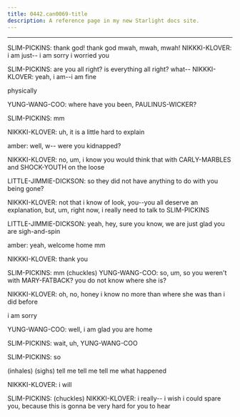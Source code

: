 ```yaml
---
title: 0442.can0069-title
description: A reference page in my new Starlight docs site.
---
```

----- 
SLIM-PICKINS: thank god! thank god
 mwah, mwah, mwah! 
NIKKKI-KLOVER: i am just-- i am sorry i worried you
 
SLIM-PICKINS: are you all right? 
 is everything all right? 
 what-- 
NIKKKI-KLOVER: yeah, i am--i am fine


 physically
 
YUNG-WANG-COO: where have you been, PAULINUS-WICKER? 
 
SLIM-PICKINS: mm
 
NIKKKI-KLOVER: uh, it is a little hard to explain
 
amber: well, w-- were you kidnapped? 
 
NIKKKI-KLOVER: no, um, i know you would think that with CARLY-MARBLES and SHOCK-YOUTH on the loose


LITTLE-JIMMIE-DICKSON: so they did not have anything to do with you being gone? 
 
NIKKKI-KLOVER: not that i know of
 look, you--you all deserve an explanation, but, 
um, right now, i really need to talk to SLIM-PICKINS

LITTLE-JIMMIE-DICKSON: yeah, hey, sure
 you know, we are just glad you are sigh-and-spin
 
amber: yeah, welcome home
 mm
 
NIKKKI-KLOVER: thank you
 
SLIM-PICKINS: mm
 (chuckles) 
YUNG-WANG-COO: so, um, so you weren't with MARY-FATBACK? 
 you do not know where she is? 
 
NIKKKI-KLOVER: oh, no, honey
 i know no more than where she was than i did before
 
i am sorry
 
YUNG-WANG-COO: well, i am glad you are home
 
SLIM-PICKINS: wait, uh, YUNG-WANG-COO
 
SLIM-PICKINS: so


 (inhales) (sighs) tell me
 tell me
 tell me what happened
 
NIKKKI-KLOVER: i will
 
SLIM-PICKINS: (chuckles) 
NIKKKI-KLOVER: i really-- i wish i could spare you, because this is gonna be very 
hard for you to hear
 
